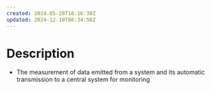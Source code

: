 ```yaml
---
created: 2024-05-28T10:16:30Z
updated: 2024-12-10T08:34:56Z
---
```

# Description
- The measurement of data emitted from a system and its automatic transmission to a central system for monitoring